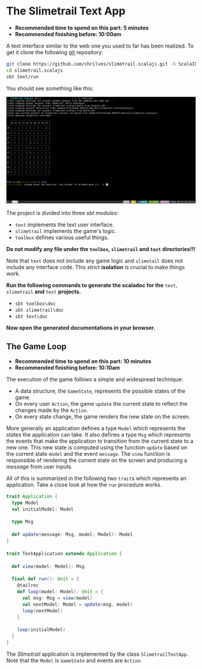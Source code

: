 # The Slimetrail Text App

- **Recommended time to spend on this part: 5 minutes**
- **Recommended finishing before: 10:00am**

A text interface similar to the web one you used to far has been realized. To get it clone the following [git](https://git-scm.com/) repository:

```sh
git clone https://github.com/chrilves/slimetrail.scalajs.git -b ScalaIO.2018
cd slimetrail.scalajs
sbt text/run
```

You should see something like this:

![Text User Interface](./images/tui.png "Text User Interface")

The project is divided into three *sbt modules*:

- `text` implements the text user interface.
- `slimetrail` implements the game's logic.
- `toolbox` defines various useful things.

**Do not modify any file under the `toolbox`, `slimetrail` and `text` directories!!!**

Note that `text` does not include any game logic and `slimetail` does not include any interface code. This strict **isolation** is crucial to make things work.

**Run the following commands to generate the scaladoc for the** `text`, `slimetrail` **and** `text` **projects.**

- `sbt toolbox\doc`
- `sbt slimetrail\doc`
- `sbt text\doc`

**Now open the generated documentations in your browser.**

## The Game Loop

- **Recommended time to spend on this part: 10 minutes**
- **Recommended finishing before: 10:10am**

The execution of the game follows a simple and widespread technique:

- A data structure, the `GameState`, represents the possible states of the game.
- On every user `Action`, the game `update` the current state to reflect the changes made by the `Action`.
- On every state change, the game renders the new state on the screen.

More generally an application defines a type `Model` which represents the states the application can take. It also defines a type `Msg` which represents the events that make the application to transition from the current state to a new one. This new state is computed using the function `update` based on the current state `model` and the event `message`. The `view` function is responsible of rendering the current state on the screen and producing a *message* from user inputs.

All of this is summarized in the following two `trait`s which represents an application. Take a close look at how the `run` procedure works.

```scala
trait Application {
  type Model
  val initialModel: Model

  type Msg

  def update(message: Msg, model: Model): Model
}

trait TextApplication extends Application {

  def view(model: Model): Msg

  final def run(): Unit = {
    @tailrec
    def loop(model: Model): Unit = {
      val msg: Msg = view(model)
      val nextModel: Model = update(msg, model)
      loop(nextModel)
    }

    loop(initialModel)
  }
}
```

The *Slimetrail* application is implemented by the class `SlimetrailTextApp`. Note that the `Model` is `GameState` and events are `Action`.